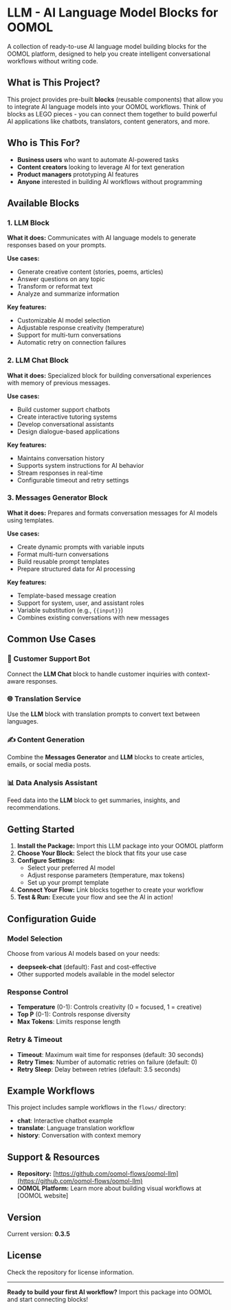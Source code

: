 # LLM - AI Language Model Blocks for OOMOL

A collection of ready-to-use AI language model building blocks for the OOMOL platform, designed to help you create intelligent conversational workflows without writing code.

## What is This Project?

This project provides pre-built **blocks** (reusable components) that allow you to integrate AI language models into your OOMOL workflows. Think of blocks as LEGO pieces - you can connect them together to build powerful AI applications like chatbots, translators, content generators, and more.

## Who is This For?

- **Business users** who want to automate AI-powered tasks
- **Content creators** looking to leverage AI for text generation
- **Product managers** prototyping AI features
- **Anyone** interested in building AI workflows without programming

## Available Blocks

### 1. LLM Block
**What it does:** Communicates with AI language models to generate responses based on your prompts.

**Use cases:**
- Generate creative content (stories, poems, articles)
- Answer questions on any topic
- Transform or reformat text
- Analyze and summarize information

**Key features:**
- Customizable AI model selection
- Adjustable response creativity (temperature)
- Support for multi-turn conversations
- Automatic retry on connection failures

### 2. LLM Chat Block
**What it does:** Specialized block for building conversational experiences with memory of previous messages.

**Use cases:**
- Build customer support chatbots
- Create interactive tutoring systems
- Develop conversational assistants
- Design dialogue-based applications

**Key features:**
- Maintains conversation history
- Supports system instructions for AI behavior
- Stream responses in real-time
- Configurable timeout and retry settings

### 3. Messages Generator Block
**What it does:** Prepares and formats conversation messages for AI models using templates.

**Use cases:**
- Create dynamic prompts with variable inputs
- Format multi-turn conversations
- Build reusable prompt templates
- Prepare structured data for AI processing

**Key features:**
- Template-based message creation
- Support for system, user, and assistant roles
- Variable substitution (e.g., `{{input}}`)
- Combines existing conversations with new messages

## Common Use Cases

### 💬 Customer Support Bot
Connect the **LLM Chat** block to handle customer inquiries with context-aware responses.

### 🌐 Translation Service
Use the **LLM** block with translation prompts to convert text between languages.

### ✍️ Content Generation
Combine the **Messages Generator** and **LLM** blocks to create articles, emails, or social media posts.

### 📊 Data Analysis Assistant
Feed data into the **LLM** block to get summaries, insights, and recommendations.

## Getting Started

1. **Install the Package:** Import this LLM package into your OOMOL platform
2. **Choose Your Block:** Select the block that fits your use case
3. **Configure Settings:**
   - Select your preferred AI model
   - Adjust response parameters (temperature, max tokens)
   - Set up your prompt template
4. **Connect Your Flow:** Link blocks together to create your workflow
5. **Test & Run:** Execute your flow and see the AI in action!

## Configuration Guide

### Model Selection
Choose from various AI models based on your needs:
- **deepseek-chat** (default): Fast and cost-effective
- Other supported models available in the model selector

### Response Control
- **Temperature** (0-1): Controls creativity (0 = focused, 1 = creative)
- **Top P** (0-1): Controls response diversity
- **Max Tokens**: Limits response length

### Retry & Timeout
- **Timeout**: Maximum wait time for responses (default: 30 seconds)
- **Retry Times**: Number of automatic retries on failure (default: 0)
- **Retry Sleep**: Delay between retries (default: 3.5 seconds)

## Example Workflows

This project includes sample workflows in the `flows/` directory:

- **chat**: Interactive chatbot example
- **translate**: Language translation workflow
- **history**: Conversation with context memory

## Support & Resources

- **Repository:** [https://github.com/oomol-flows/oomol-llm](https://github.com/oomol-flows/oomol-llm)
- **OOMOL Platform:** Learn more about building visual workflows at [OOMOL website]

## Version

Current version: **0.3.5**

## License

Check the repository for license information.

---

**Ready to build your first AI workflow?** Import this package into OOMOL and start connecting blocks!
